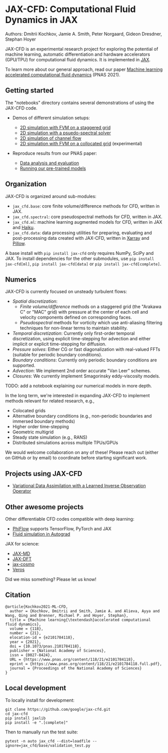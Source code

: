 # JAX-CFD: Computational Fluid Dynamics in JAX

Authors: Dmitrii Kochkov, Jamie A. Smith, Peter Norgaard, Gideon Dresdner, Stephan Hoyer

JAX-CFD is an experimental research project for exploring the potential of
machine learning, automatic differentiation and hardware accelerators (GPU/TPU)
for computational fluid dynamics. It is implemented in
[JAX](https://github.com/google/jax).

To learn more about our general approach, read our paper [Machine learning accelerated computational fluid dynamics](https://www.pnas.org/content/118/21/e2101784118)
(PNAS 2021).

## Getting started

The "notebooks" directory contains several demonstrations of using the JAX-CFD
code.

- Demos of different simulation setups:
  - [2D simulation with FVM on a staggered grid](https://colab.research.google.com/github/google/jax-cfd/blob/main/notebooks/demo.ipynb)
  - [2D simulation with a psuedo-spectral solver](https://colab.research.google.com/github/google/jax-cfd/blob/main/notebooks/spectral_forced_turbulence.ipynb)
  - [2D simulation of channel flow](https://colab.research.google.com/github/google/jax-cfd/blob/main/notebooks/channel_flow_demo.ipynb)
  - [2D simulation with FVM on a collocated grid](https://colab.research.google.com/github/google/jax-cfd/blob/main/notebooks/collocated_demo.ipynb) (experimental)

- Reproduce results from our PNAS paper:
  - [Data analysis and evaluation](https://colab.research.google.com/github/google/jax-cfd/blob/main/notebooks/ml_accelerated_cfd_data_analysis.ipynb)
  - [Running our pre-trained models](https://colab.research.google.com/github/google/jax-cfd/blob/main/notebooks/ml_model_inference_demo.ipynb)

## Organization

JAX-CFD is organized around sub-modules:

- `jax_cfd.base`: core finite volume/difference methods for CFD, written in JAX.
- `jax_cfd.spectral`: core pseudospectral methods for CFD, written in JAX.
- `jax_cfd.ml`: machine learning augmented models for CFD,
  written in JAX and [Haiku](https://dm-haiku.readthedocs.io/en/latest/).
- `jax_cfd.data`: data processing utilities for preparing, evaluating and
  post-processing data created with JAX-CFD, written in
  [Xarray](http://xarray.pydata.org/) and
  [Pillow](https://pillow.readthedocs.io/).

A base install with `pip install jax-cfd` only requires NumPy, SciPy and JAX.
To install dependencies for the other submodules, use `pip install jax-cfd[ml]`,
`pip install jax-cfd[data]` or `pip install jax-cfd[complete]`.

## Numerics

JAX-CFD is currently focused on unsteady turbulent flows:

- *Spatial discretization*:
  - *Finite volume/difference* methods on a staggered grid (the "Arakawa C" or
  "MAC" grid) with pressure at the center of each cell and velocity components
  defined on corresponding faces.
  - *Pseudospectral* methods for vorticity which use anti-aliasing filtering
  techniques for non-linear terms to maintain stability.
- *Temporal discretization*: Currently only first-order temporal
  discretization, using explicit time-stepping for advection and either implicit
  or explicit time-stepping for diffusion.
- *Pressure solves*: Either CG or fast diagonalization with real-valued FFTs
  (suitable for periodic boundary conditions).
- *Boundary conditions*: Currently only periodic boundary conditions are
  supported.
- *Advection*: We implement 2nd order accurate "Van Leer" schemes.
- *Closures*: We currently implement Smagorinsky eddy-viscosity models.

TODO: add a notebook explaining our numerical models in more depth.

In the long term, we're interested in expanding JAX-CFD to implement methods
relevant for related research, e.g.,

- Colocated grids
- Alternative boundary conditions (e.g., non-periodic boundaries and immersed
  boundary methods)
- Higher order time-stepping
- Geometric multigrid
- Steady state simulation (e.g., RANS)
- Distributed simulations across multiple TPUs/GPUs

We would welcome collaboration on any of these! Please reach out (either on
GitHub or by email) to coordinate before starting significant work.

## Projects using JAX-CFD

- [Variational Data Assimilation with a Learned Inverse Observation Operator](https://github.com/googleinterns/invobs-data-assimilation)

## Other awesome projects

Other differentiable CFD codes compatible with deep learning:

- [PhiFlow](https://github.com/tum-pbs/PhiFlow/) supports TensorFlow, PyTorch and JAX
- [Fluid simulation in Autograd](https://github.com/HIPS/autograd#end-to-end-examples)

JAX for science:

- [JAX-MD](https://github.com/google/jax-md)
- [JAX-DFT](https://github.com/google-research/google-research/tree/master/jax_dft)
- [jax-cosmo](https://github.com/DifferentiableUniverseInitiative/jax_cosmo)
- [Veros](https://github.com/team-ocean/veros)

Did we miss something? Please let us know!

## Citation

```
@article{Kochkov2021-ML-CFD,
  author = {Kochkov, Dmitrii and Smith, Jamie A. and Alieva, Ayya and Wang, Qing and Brenner, Michael P. and Hoyer, Stephan},
  title = {Machine learning{\textendash}accelerated computational fluid dynamics},
  volume = {118},
  number = {21},
  elocation-id = {e2101784118},
  year = {2021},
  doi = {10.1073/pnas.2101784118},
  publisher = {National Academy of Sciences},
  issn = {0027-8424},
  URL = {https://www.pnas.org/content/118/21/e2101784118},
  eprint = {https://www.pnas.org/content/118/21/e2101784118.full.pdf},
  journal = {Proceedings of the National Academy of Sciences}
}

```

## Local development

To locally install for development:
```
git clone https://github.com/google/jax-cfd.git
cd jax-cfd
pip install jaxlib
pip install -e ".[complete]"
```

Then to manually run the test suite:
```
pytest -n auto jax_cfd --dist=loadfile --ignore=jax_cfd/base/validation_test.py
```
